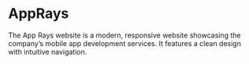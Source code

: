 # AppRays
The App Rays website is a modern, responsive website showcasing the company’s mobile app development services. It features a clean design with intuitive navigation.
